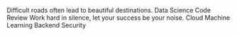Difficult roads often lead to beautiful destinations. Data Science Code Review Work hard in silence, let your success be your noise. Cloud Machine Learning Backend Security
